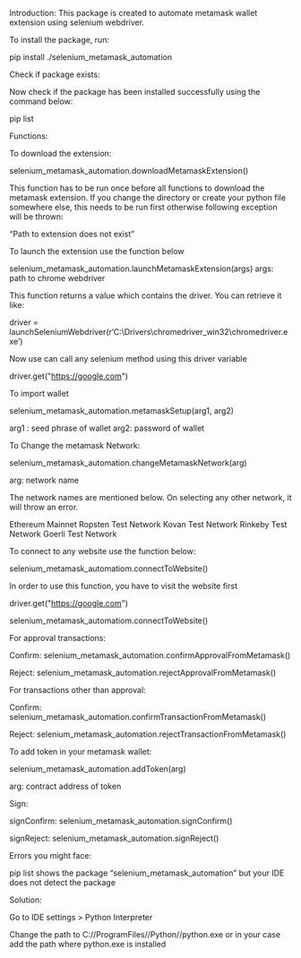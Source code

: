 Introduction:
This package is created to automate metamask wallet extension using selenium webdriver. 

To install the package, run:

pip install ./selenium_metamask_automation

Check if package exists:

Now check if the package has been installed successfully using the command below:

pip list

Functions:

To download the extension:

selenium_metamask_automation.downloadMetamaskExtension()

This function has to be run once before all functions to download the metamask extension. If you change the directory or create your python file somewhere else, this needs to be run first otherwise following exception will be thrown:

“Path to extension does not exist”

To launch the extension use the function below

selenium_metamask_automation.launchMetamaskExtension(args)
args: path to chrome webdriver



This function returns a value which contains the driver. You can retrieve it like:

driver = launchSeleniumWebdriver(r‘C:\Drivers\chromedriver_win32\chromedriver.exe’)


Now use can call any selenium method using this driver variable

driver.get("https://google.com")


To import wallet

selenium_metamask_automation.metamaskSetup(arg1, arg2)

arg1 : seed phrase of wallet
arg2: password of wallet


To Change the metamask Network:

selenium_metamask_automation.changeMetamaskNetwork(arg)


arg: network name

The network names are mentioned below. On selecting any other network, it will throw an error.

Ethereum Mainnet
Ropsten Test Network
Kovan Test Network
Rinkeby Test Network
Goerli Test Network


To connect to any website use the function below:

selenium_metamask_automatiom.connectToWebsite()


In order to use this function, you have to visit the website first

driver.get("https://google.com")

selenium_metamask_automatiom.connectToWebsite()

For approval transactions:

Confirm: selenium_metamask_automation.confirmApprovalFromMetamask()

Reject: selenium_metamask_automation.rejectApprovalFromMetamask()


For transactions other than approval:

Confirm: selenium_metamask_automation.confirmTransactionFromMetamask()

Reject: selenium_metamask_automation.rejectTransactionFromMetamask()

To add token in your metamask wallet:

selenium_metamask_automation.addToken(arg)

arg: contract address of token



Sign:

signConfirm: selenium_metamask_automation.signConfirm()

signReject: selenium_metamask_automation.signReject()


Errors you might face:

pip list shows the package “selenium_metamask_automation” but your IDE does not detect the package

Solution:

Go to IDE settings > Python Interpreter 

Change the path to C://ProgramFiles//Python//python.exe or in your case add the path where python.exe is installed
